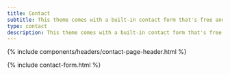 ```yaml
---
title: Contact
subtitle: This theme comes with a built-in contact form that's free and easy to set up.
type: contact
description: This theme comes with a built-in contact form that's free and easy to set up.
---
```


{% include components/headers/contact-page-header.html %}

{% include contact-form.html %}
